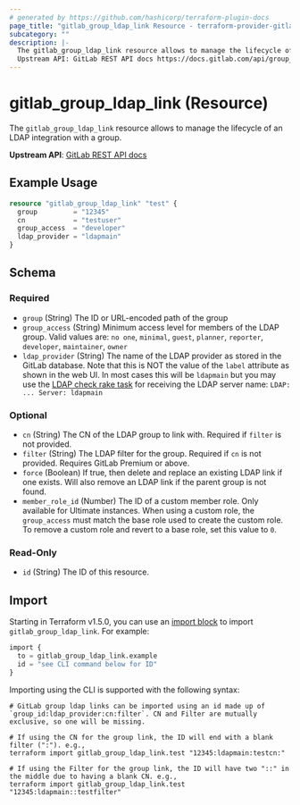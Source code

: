 ```yaml
---
# generated by https://github.com/hashicorp/terraform-plugin-docs
page_title: "gitlab_group_ldap_link Resource - terraform-provider-gitlab"
subcategory: ""
description: |-
  The gitlab_group_ldap_link resource allows to manage the lifecycle of an LDAP integration with a group.
  Upstream API: GitLab REST API docs https://docs.gitlab.com/api/group_ldap_links/
---
```


# gitlab_group_ldap_link (Resource)

The `gitlab_group_ldap_link` resource allows to manage the lifecycle of an LDAP integration with a group.

**Upstream API**: [GitLab REST API docs](https://docs.gitlab.com/api/group_ldap_links/)

## Example Usage

```terraform
resource "gitlab_group_ldap_link" "test" {
  group         = "12345"
  cn            = "testuser"
  group_access  = "developer"
  ldap_provider = "ldapmain"
}
```

<!-- schema generated by tfplugindocs -->
## Schema

### Required

- `group` (String) The ID or URL-encoded path of the group
- `group_access` (String) Minimum access level for members of the LDAP group. Valid values are: `no one`, `minimal`, `guest`, `planner`, `reporter`, `developer`, `maintainer`, `owner`
- `ldap_provider` (String) The name of the LDAP provider as stored in the GitLab database. Note that this is NOT the value of the `label` attribute as shown in the web UI. In most cases this will be `ldapmain` but you may use the [LDAP check rake task](https://docs.gitlab.com/administration/raketasks/ldap/#check) for receiving the LDAP server name: `LDAP: ... Server: ldapmain`

### Optional

- `cn` (String) The CN of the LDAP group to link with. Required if `filter` is not provided.
- `filter` (String) The LDAP filter for the group. Required if `cn` is not provided. Requires GitLab Premium or above.
- `force` (Boolean) If true, then delete and replace an existing LDAP link if one exists. Will also remove an LDAP link if the parent group is not found.
- `member_role_id` (Number) The ID of a custom member role. Only available for Ultimate instances. When using a custom role, the `group_access` must match the base role used to create the custom role. To remove a custom role and revert to a base role, set this value to `0`.

### Read-Only

- `id` (String) The ID of this resource.

## Import

Starting in Terraform v1.5.0, you can use an [import block](https://developer.hashicorp.com/terraform/language/import) to import `gitlab_group_ldap_link`. For example:

```terraform
import {
  to = gitlab_group_ldap_link.example
  id = "see CLI command below for ID"
}
```

Importing using the CLI is supported with the following syntax:

```shell
# GitLab group ldap links can be imported using an id made up of `group_id:ldap_provider:cn:filter`. CN and Filter are mutually exclusive, so one will be missing.

# If using the CN for the group link, the ID will end with a blank filter (":"). e.g.,
terraform import gitlab_group_ldap_link.test "12345:ldapmain:testcn:"

# If using the Filter for the group link, the ID will have two "::" in the middle due to having a blank CN. e.g.,
terraform import gitlab_group_ldap_link.test "12345:ldapmain::testfilter"
```
